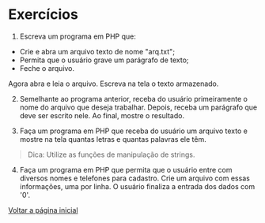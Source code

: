 # Exercícios

1. Escreva um programa em PHP que:
- Crie e abra um arquivo texto de nome "arq.txt";
- Permita que o usuário grave um parágrafo de texto;
- Feche o arquivo.

Agora abra e leia o arquivo. Escreva na tela o texto armazenado.

2. Semelhante ao programa anterior, receba do usuário primeiramente o nome do arquivo que deseja trabalhar. Depois, receba um parágrafo que deve ser escrito nele. Ao final, mostre o resultado.

3. Faça um programa em PHP que receba do usuário um arquivo texto e mostre na tela quantas letras e quantas palavras ele têm.
> Dica: Utilize as funções de manipulação de strings.

4. Faça um programa em PHP que permita que o usuário entre com diversos nomes e telefones para cadastro. Crie um arquivo com essas informações, uma por linha. O usuário finaliza a entrada dos dados com '0'.

[Voltar a página inicial](../README.md)
